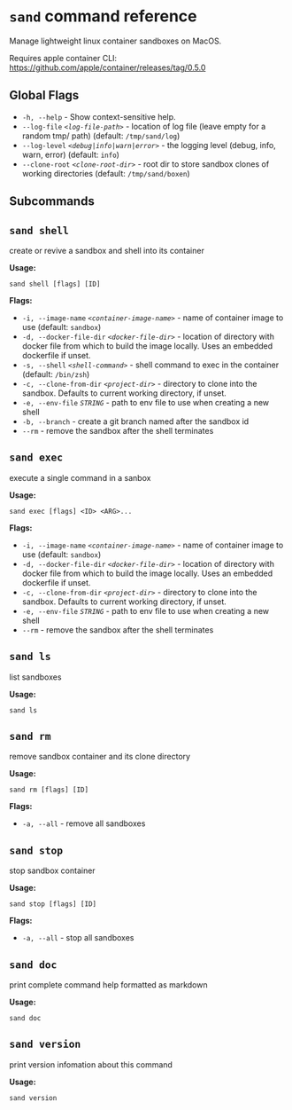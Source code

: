 # `sand` command reference

Manage lightweight linux container sandboxes on MacOS.

Requires apple container CLI: https://github.com/apple/container/releases/tag/0.5.0

## Global Flags

- `-h, --help` - Show context-sensitive help.
- `--log-file` _`<log-file-path>`_ - location of log file (leave empty for a random tmp/ path) (default: `/tmp/sand/log`)
- `--log-level` _`<debug|info|warn|error>`_ - the logging level (debug, info, warn, error) (default: `info`)
- `--clone-root` _`<clone-root-dir>`_ - root dir to store sandbox clones of working directories (default: `/tmp/sand/boxen`)

## Subcommands

## `sand shell`

create or revive a sandbox and shell into its container

**Usage:**

```
sand shell [flags] [ID]
```

**Flags:**

- `-i, --image-name` _`<container-image-name>`_ - name of container image to use (default: `sandbox`)
- `-d, --docker-file-dir` _`<docker-file-dir>`_ - location of directory with docker file from which to build the image locally. Uses an embedded dockerfile if unset.
- `-s, --shell` _`<shell-command>`_ - shell command to exec in the container (default: `/bin/zsh`)
- `-c, --clone-from-dir` _`<project-dir>`_ - directory to clone into the sandbox. Defaults to current working directory, if unset.
- `-e, --env-file` _`STRING`_ - path to env file to use when creating a new shell
- `-b, --branch` - create a git branch named after the sandbox id
- `--rm` - remove the sandbox after the shell terminates

## `sand exec`

execute a single command in a sanbox

**Usage:**

```
sand exec [flags] <ID> <ARG>...
```

**Flags:**

- `-i, --image-name` _`<container-image-name>`_ - name of container image to use (default: `sandbox`)
- `-d, --docker-file-dir` _`<docker-file-dir>`_ - location of directory with docker file from which to build the image locally. Uses an embedded dockerfile if unset.
- `-c, --clone-from-dir` _`<project-dir>`_ - directory to clone into the sandbox. Defaults to current working directory, if unset.
- `-e, --env-file` _`STRING`_ - path to env file to use when creating a new shell
- `--rm` - remove the sandbox after the shell terminates

## `sand ls`

list sandboxes

**Usage:**

```
sand ls
```

## `sand rm`

remove sandbox container and its clone directory

**Usage:**

```
sand rm [flags] [ID]
```

**Flags:**

- `-a, --all` - remove all sandboxes

## `sand stop`

stop sandbox container

**Usage:**

```
sand stop [flags] [ID]
```

**Flags:**

- `-a, --all` - stop all sandboxes

## `sand doc`

print complete command help formatted as markdown

**Usage:**

```
sand doc
```

## `sand version`

print version infomation about this command

**Usage:**

```
sand version
```

